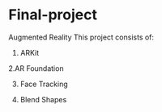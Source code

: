 # Final-project
Augmented Reality
This project consists of:
1. ARKit

2.AR Foundation

3. Face Tracking

4. Blend Shapes 
